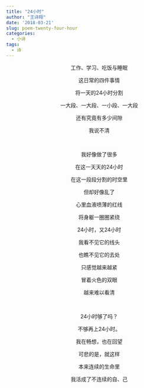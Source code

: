 ```yaml
---
title: "24小时"
author: "王诗翔"
date: '2018-03-21'
slug: poem-twenty-four-hour
categories:
  - 小诗
tags:
  - 诗
---
```


<center>

工作、学习、吃饭与睡眠

这日常的四件事情

将一天的24小时分割

一大段、一大段、一小段、一大段

还有究竟有多少间隙

我说不清

<!--more-->

<br>

我好像做了很多

在这一天天的24小时

在这一段段分割的时空里

但却好像乱了

心里血液喷薄的红线

将身躯一圈圈紧绕

24小时，又24小时

我看不见它的线头

也瞧不见它的去处

只感觉越来越紧

冒着火色的双眼

越来难以看清

<br>

24小时够了吗？

不够再上24小时。

我在畅想，也在回望

可悲的是，就这样

本来连续的生命里

我活成了不连续的自、己

</center>